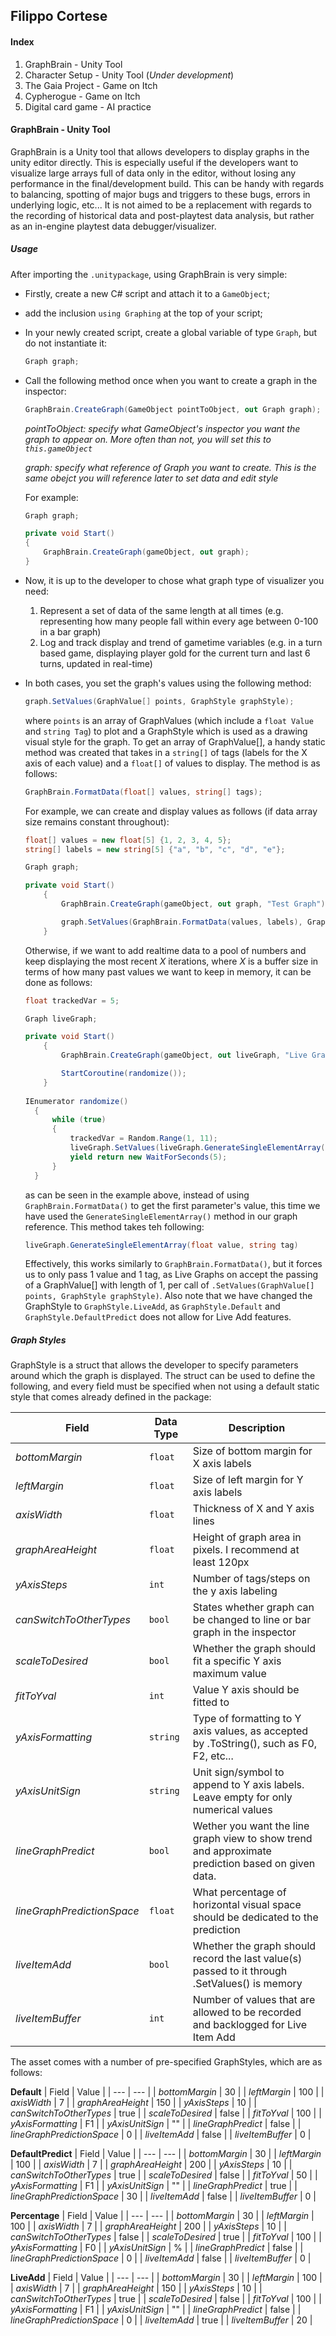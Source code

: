 ## Filippo Cortese

#### Index
1. GraphBrain - Unity Tool
2. Character Setup - Unity Tool (_Under development_)
3. The Gaia Project - Game on Itch
4. Cypherogue - Game on Itch
5. Digital card game - AI practice


#### GraphBrain - Unity Tool
GraphBrain is a Unity tool that allows developers to display graphs in the unity editor directly. This is especially useful if the developers want to visualize large arrays full of data only in the editor, without losing any performance in the final/development build. This can be handy with regards to balancing, spotting of major bugs and triggers to these bugs, errors in underlying logic, etc... It is not aimed to be a replacement with regards to the recording of historical data and post-playtest data analysis, but rather as an in-engine playtest data debugger/visualizer.

##### Usage
After importing the `.unitypackage`, using GraphBrain is very simple:
- Firstly, create a new C# script and attach it to a `GameObject`;
- add the inclusion `using Graphing` at the top of your script;
- In your newly created script, create a global variable of type `Graph`, but do not instantiate it:
  ```csharp
  Graph graph;
  ```
- Call the following method once when you want to create a graph in the inspector:
  ```csharp
  GraphBrain.CreateGraph(GameObject pointToObject, out Graph graph);
  ```
  _pointToObject: specify what GameObject's inspector you want the graph to appear on. More often than not, you will set this to `this.gameObject`_
  
  _graph: specify what reference of Graph you want to create. This is the same obejct you will reference later to set data and edit style_
  
  For example:
  ```csharp
  Graph graph;
  
  private void Start()
  {
      GraphBrain.CreateGraph(gameObject, out graph);
  }
  ```
 
- Now, it is up to the developer to chose what graph type  of visualizer you need:
  1. Represent a set of data of the same length at all times (e.g. representing how many people fall within every age between 0-100 in a bar graph)
  2. Log and track display and trend of gametime variables (e.g. in a turn based game, displaying player gold for the current turn and last 6 turns, updated in real-time)

- In both cases, you set the graph's values using the following method:
  ```csharp
  graph.SetValues(GraphValue[] points, GraphStyle graphStyle);
  ```
  where `points` is an array of GraphValues (which include a `float Value` and `string Tag`) to plot and a GraphStyle which is used as a drawing visual style for the graph. 
  To get an array of GraphValue[], a handy static method was created that takes in a `string[]` of tags (labels for the X axis of each value) and a `float[]` of values to  display. The method is as follows:
  ```csharp
  GraphBrain.FormatData(float[] values, string[] tags);
  ```

  For example, we can create and display values as follows (if data array size remains constant throughout):
  ```csharp
  float[] values = new float[5] {1, 2, 3, 4, 5};
  string[] labels = new string[5] {"a", "b", "c", "d", "e"};

  Graph graph;

  private void Start()
      {
          GraphBrain.CreateGraph(gameObject, out graph, "Test Graph");

          graph.SetValues(GraphBrain.FormatData(values, labels), GraphStyle.DefaultPredict);
      }

  ```
  
  Otherwise, if we want to add realtime data to a pool of numbers and keep displaying the most recent _X_ iterations, where _X_ is a buffer size in terms of how many past values we want to keep in memory, it can be done as follows:
  ```csharp
  float trackedVar = 5;

  Graph liveGraph;

  private void Start()
      {
          GraphBrain.CreateGraph(gameObject, out liveGraph, "Live Graph");

          StartCoroutine(randomize());
      }
      
  IEnumerator randomize()
    {
        while (true)
        {
            trackedVar = Random.Range(1, 11);
            liveGraph.SetValues(liveGraph.GenerateSingleElementArray(trackedVar, "e.g."), GraphStyle.LiveAdd);
            yield return new WaitForSeconds(5);
        }
    }
  ```
  as can be seen in the example above, instead of using `GraphBrain.FormatData()` to get the first parameter's value, this time we have used the `GenerateSingleElementArray()` method in our graph reference. This method takes teh following:
  ```csharp
  liveGraph.GenerateSingleElementArray(float value, string tag)
  ```
  Effectively, this works similarly to `GraphBrain.FormatData()`, but it forces us to only pass 1 value and 1 tag, as Live Graphs on accept the passing of a GraphValue[] with length of 1, per call of `.SetValues(GraphValue[] points, GraphStyle graphStyle)`. Also note that we have changed the GraphStyle to `GraphStyle.LiveAdd`, as `GraphStyle.Default` and `GraphStyle.DefaultPredict` does not allow for Live Add features.
  
##### Graph Styles
GraphStyle is a struct that allows the developer to specify parameters around which the graph is displayed.
The struct can be used to define the following, and every field must be specified when not using a default static style that comes already defined in the package:

| Field | Data Type | Description |
| --- | --- | --- |
| _bottomMargin_ | `float` | Size of bottom margin for X axis labels |
| _leftMargin_ | `float` | Size of left margin for Y axis labels |
| _axisWidth_ | `float` | Thickness of X and Y axis lines |
| _graphAreaHeight_ | `float` | Height of graph area in pixels. I recommend at least 120px |
| _yAxisSteps_ | `int`  | Number of tags/steps on the y axis labeling |
| _canSwitchToOtherTypes_ | `bool` | States whether graph can be changed to line or bar graph in the inspector |
| _scaleToDesired_ | `bool` | Whether the graph should fit a specific Y axis maximum value |
| _fitToYval_ | `int` | Value Y axis should be fitted to |
| _yAxisFormatting_ | `string`  | Type of formatting to Y axis values, as accepted by .ToString(), such as F0, F2, etc... |
| _yAxisUnitSign_ | `string` | Unit sign/symbol to append to Y axis labels. Leave empty for only numerical values |
| _lineGraphPredict_ | `bool` | Wether you want the line graph view to show trend and approximate prediction based on given data. |
| _lineGraphPredictionSpace_ | `float` | What percentage of horizontal visual space should be dedicated to the prediction |
| _liveItemAdd_ | `bool` | Whether the graph should record the last value(s) passed to it through .SetValues() is memory |
| _liveItemBuffer_ | `int` | Number of values that are allowed to be recorded and backlogged for Live Item Add |


The asset comes with a number of pre-specified GraphStyles, which are as follows:

**Default**
| Field | Value |
| --- | --- |
| _bottomMargin_ | 30 |
| _leftMargin_ | 100 |
| _axisWidth_ | 7 |
| _graphAreaHeight_ | 150 |
| _yAxisSteps_ |  10 |
| _canSwitchToOtherTypes_ | true |
| _scaleToDesired_ | false |
| _fitToYval_ | 100 |
| _yAxisFormatting_ | F1  |
| _yAxisUnitSign_ | "" |
| _lineGraphPredict_ | false |
| _lineGraphPredictionSpace_ | 0 |
| _liveItemAdd_ | false |
| _liveItemBuffer_ | 0 |

**DefaultPredict**
| Field | Value |
| --- | --- |
| _bottomMargin_ | 30 |
| _leftMargin_ | 100 |
| _axisWidth_ | 7 |
| _graphAreaHeight_ | 200 |
| _yAxisSteps_ |  10 |
| _canSwitchToOtherTypes_ | true |
| _scaleToDesired_ | false |
| _fitToYval_ | 50 |
| _yAxisFormatting_ | F1  |
| _yAxisUnitSign_ | "" |
| _lineGraphPredict_ | true |
| _lineGraphPredictionSpace_ | 30 |
| _liveItemAdd_ | false |
| _liveItemBuffer_ | 0 |

**Percentage** 
| Field | Value |
| --- | --- |
| _bottomMargin_ | 30 |
| _leftMargin_ | 100 |
| _axisWidth_ | 7 |
| _graphAreaHeight_ | 200 |
| _yAxisSteps_ |  10 |
| _canSwitchToOtherTypes_ | false |
| _scaleToDesired_ | true |
| _fitToYval_ | 100 |
| _yAxisFormatting_ | F0  |
| _yAxisUnitSign_ | % |
| _lineGraphPredict_ | false |
| _lineGraphPredictionSpace_ | 0 |
| _liveItemAdd_ | false |
| _liveItemBuffer_ | 0 |

**LiveAdd**
| Field | Value |
| --- | --- |
| _bottomMargin_ | 30  |
| _leftMargin_ | 100 |
| _axisWidth_ | 7 |
| _graphAreaHeight_ | 150 |
| _yAxisSteps_ |  10 |
| _canSwitchToOtherTypes_ | true |
| _scaleToDesired_ | false |
| _fitToYval_ | 100 |
| _yAxisFormatting_ |  F1 |
| _yAxisUnitSign_ | "" |
| _lineGraphPredict_ | false |
| _lineGraphPredictionSpace_ | 0 |
| _liveItemAdd_ | true |
| _liveItemBuffer_ | 20 |
